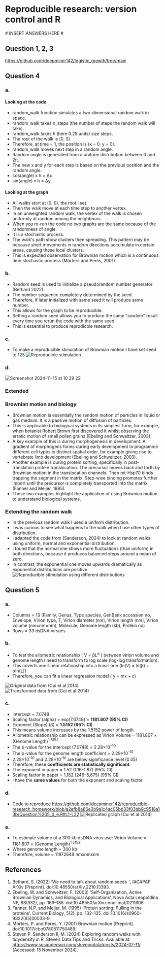 # Reproducible research: version control and R

\# INSERT ANSWERS HERE #
## Question 1, 2, 3
https://github.com/deepminer142/logistic_growth/tree/main

## Question 4
### a. 
#### Looking at the code
- random_walk function simulates a two-dimensional random walk in space. 
- random_walk takes n_steps (the number of steps the random walk will take).
- random_walk takes h (here 0.25 units) size steps.
- The root of the walk is (0, 0).
- Therefore, at time = 1, the position is (x = 0, y = 0).
- random_walk moves next step in a random angle.
- Random angle is generated from a uniform distribution between 0 and 2π.
- The new x and y for each step is based on the previous position and the random angle.
- cos(angle) x h = Δx
- sin(angle) x h = Δy

#### Looking at the graph
- All walks start at (0, 0), the root I set.
- Then the walk move at each time step to another vertex.
- In an unweighted random walk, the vertex of the walk is chosen uniformly at random among the neighbours.
- When you re-run the code no two graphs are the same because of the randomness of angle.
- It is a stochastic process.
- The walk's path show clusters then spreading. This pattern may be because short movements in random directions accumulate in certain areas, causing these local clusters.
- This is expected observation for Brownian motion which is a continuous time stochastic process (Mörters and Peres, 2001)

### b. 
- Random seed is used to initialize a pseudorandom number generator (Bethard 2022).
- The number sequence completely determined by the seed.
- Therefore, if later initialized with same seed it will produce same number.
- This allows for the graph to be reproducible.
- Setting a random seed allows you to produce the same "random" result every time you rerun the code with the same seed.
- This is essential to produce reprodicble research.

### c. 
- To make a reproducible stimulation of Brownian motion I have set seed to 123
![Reproducible stimulation](random_walk_comparison.png)

### d.                 
![Screenshot 2024-11-15 at 10 29 22](https://github.com/user-attachments/assets/ffcb323e-6eec-4ddd-9cc8-0d0836d461be)

### Extended
### Brownian motion and biology
- Brownian motion is essentially the random motion of particles in liquid or gas medium. It is a passive motion of diffusion of particles. 
- This is applicable to biological systems in its simplest form, for example, when botanist Robert Brown first discovered it whilst observing the erratic motion of small pollen grains (Ebeling and Schweitzer, 2003).
- A key example of this is during morphogenesis in development. A gradient of morphogens forms during early development to programme different cell types in distinct spatial order, for example giving rise to vertebrate limb development (Ebeling and Schweitzer, 2003).
- Another example is during protein sorting, specifically in post-translation protein translocation. The precursor moves back and forth by Brownian motion in the translocation channels. Then mt-Hsp70 binds trapping the segment in the matrix. Step-wise binding promotes further import until the precursor is completely transported into the matrix (Fanner and Meijer, 1995).
- These two examples highlight the application of using Brownian motion to understand biological systems.
  
### Extending the random walk
- In the previous random walk I used a uniform distribution.
- I was curious to see what happens to the walk when I use other types of distribution.
- I adapted the code from (Sanderson, 2024) to look at random walks using uniform, normal and exponential distribution. 
- I found that the normal one shows more fluctuations (than uniform) in both directions, because it produces balanced steps around a mean of zero.
- In contrast, the exponential one moves upwards dramatically as exponential distributions are positive.
![Reproducible stimulation using different distributions](random_walk_different_distributions.png)

## Question 5
### a. 
- Columns = 13 (Family, Genus, Type species, GenBank accession no, Envelope, Virion type, T, Virion diameter (nm), Virion length (nm), Virion volume (nm×nm×nm), Molecule, Genome length (kb), Protein no)
- Rows = 33  dsDNA virsues

### b. 
- To test the allometric relationship ( V = βL<sup>α</sup> ) between virion volume and genome length I need to transform to log scale (log-log transformation).
- This coverts non-linear relationship into a linear one (ln(V) = ln(β) + αln(L))
- Therefore, you can fit a linear regression model ( y = mx + c)
  

![Original data from (Cui et al 2014)](virion_volume_vs_genome_length.png)
![Transformed data from (Cui et al 2014)](log_transformed_virion_volume_vs_genome_length.png)

### c. 
- Intercept = 7.0748
- Scaling factor (alpha) = exp(7.0748) = **1181.807 (95% CI)**
- Exponent (Slope) (β) = **1.5152 (95% CI)**
- This means volume increases by the 1.5152 power of length.
- Allometric relationship can be expressed as Virion Volume = 1181.807 × (Genome Length)<sup>1.5152</sup>
- The p-value for the intercept (7.0748) = 2.28×10<sup>-10</sup>
- The p-value for the genome length coefficient = 2.28×10<sup>-10</sup>
- 2.28×10<sup>-10</sup> and 2.28×10<sup>-10</sup> are below significance level (0.05)
- Therefore, these **coefficients are statistically significant**.
- The exponent in paper = 1.52 (1.16-1.87) (95% CI)
- Scaling factor in paper = 1,182 (246–5,675) (95% CI)
- I have the **same values** for both the exponent and scaling factor

### d.
- Code to reproduce
https://github.com/deepminer142/reproducible-research_homework/blob/a2efb8a86e3b9a1c4ac05bd33f03bb9c9518a13b/Question%205_d_e.R#L1-L22
![Replicated graph (Cui et al 2014)](volume_length_comparison.png)

### e.
- To estimate volume of a 300 kb dsDNA virus use: Virion Volume = 1181.807 × (Genome Length)<sup>1.5152</sup>
- Where genome length = 300 kb
- Therefore, volume = 11972649 nmxnmxnm

## References 
1. Bethard, S. (2022) ‘We need to talk about random seeds  ’, IACAPAP ArXiv [Preprint]. doi:10.48550/arXiv.2210.13393.
2. Ebeling, W. and Schweitzer, F. (2003) ‘Self-Organization, Active Brownian Dynamics, and Biological Applications’, Nova Acta Leopoldina NF, 88(332), pp. 169–188. doi:10.48550/arXiv.cond-mat/0211606. 
3. Fanner, N.P. and Meijer, M. (1995) ‘Protein sorting: Pulling in the proteins’, Current Biology, 5(2), pp. 132–135. doi:10.1016/s0960-9822(95)00033-9. 
4. Mörters, P. and Peres, Y. (2001) Brownian motion [Preprint]. doi:10.1017/cbo9780511750489.
5. Steven P. Sanderson II, M. (2024) Exploring random walks with tidydensity in R, Steve’s Data Tips and Tricks. Available at: https://www.spsanderson.com/steveondata/posts/2024-07-11/ (Accessed: 15 November 2024). 
